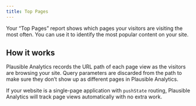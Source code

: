 ```yaml
---
title: Top Pages
--- 
```


Your “Top Pages” report shows which pages your visitors are visiting the most often. You can use it to identify the most popular content on your site.

## How it works

Plausible Analytics records the URL path of each page view as the visitors are browsing your site. Query parameters are discarded from the path to make sure they don’t show up as different pages in Plausible Analytics.

If your website is a single-page application with `pushState` routing, Plausible Analytics will track page views automatically with no extra work.
